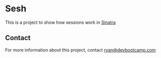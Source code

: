 # Sesh

This is a project to show how sessions work in [Sinatra](http://sinatrarb.com)

## Contact

For more information about this project, contact ryan@devbootcamp.com